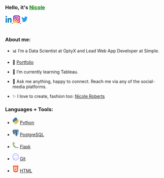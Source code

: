 

<h3><b>Hello, it's <a href="https://www.linkedin.com/in/nicolerobertsdesigner/" style="color:green">Nicole</a></h3></b>


<a href="https://www.linkedin.com/in/nicolerobertsdesigner/">
  <img src="images/linkedin.png" alt="Nicole Roberts" style="width:22px;height:25px;" >
</a>
</div>
<a href="https://www.instagram.com/nicrobertsny/">
  <img src="images/instagram.webp" alt="Nicole Roberts" style="width:22px;height:25px;" >
</a>
</div>
<a href="https://twitter.com/ellenicoler">
  <img src="images/twitter.png" alt="Nicole Roberts" style="width:22px;height:25px;" >
</a>

<br />

<br />

<h3><b>About me:</b></h3>

- 📊 I’m a Data Scientist at OptyX and Lead Web App Developer at Simple.

- 📝 [Portfolio]()

- 🌱 I’m currently learning Tableau.

- 💬 Ask me anything, happy to connect. Reach me via any of the social-media platforms.

- ✨ I love to create, fashion too: [Nicole Roberts](https://www.nicoleroberts.com/)

<h3><b>Languages + Tools:</b></h3>

- <img src="images/python.webp" alt="Nicole Roberts" style="width:20px;height:22px;"> <a href="https://www.python.org/">Python</a>

- <img src="images/postgre.png" alt="Nicole Roberts" style="width:20px;height:22px;"> <a href="https://www.postgresql.org/">PostgreSQL</a>

- <img src="images/flask.png" alt="Nicole Roberts" style="width:20px;height:22px;"> <a href="https://flask.palletsprojects.com/en/2.2.x/">Flask</a> 

- <img src="images/github.png" alt="Nicole Roberts" style="width:20px;height:22px;"> <a href="https://github.com">Git</a>

- <img src="images/html.png" alt="Nicole Roberts" style="width:20px;height:22px;"> <a href="https://www.w3schools.com/html/">HTML</a>

